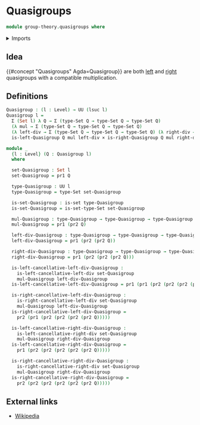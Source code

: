 # Quasigroups

```agda
module group-theory.quasigroups where
```

<details><summary>Imports</summary>

```agda
open import foundation.cartesian-product-types
open import foundation.dependent-pair-types
open import foundation.identity-types
open import foundation.propositions
open import foundation.sets
open import foundation.universe-levels

open import group-theory.left-quasigroups
open import group-theory.right-quasigroups
```

</details>

## Idea

{{#concept "Quasigroups" Agda=Quasigroup}} are both
[left](group-theory.left-quasigroups.md) and
[right](group-theory.right-quasigroups.md) quasigroups with a compatible
multiplication.

## Definitions

```agda
Quasigroup : (l : Level) → UU (lsuc l)
Quasigroup l =
  Σ (Set l) λ Q → Σ (type-Set Q → type-Set Q → type-Set Q)
  (λ mul → Σ (type-Set Q → type-Set Q → type-Set Q)
  (λ left-div → Σ (type-Set Q → type-Set Q → type-Set Q) (λ right-div →
  is-left-Quasigroup Q mul left-div × is-right-Quasigroup Q mul right-div)))

module _
  {l : Level} (Q : Quasigroup l)
  where

  set-Quasigroup : Set l
  set-Quasigroup = pr1 Q

  type-Quasigroup : UU l
  type-Quasigroup = type-Set set-Quasigroup

  is-set-Quasigroup : is-set type-Quasigroup
  is-set-Quasigroup = is-set-type-Set set-Quasigroup

  mul-Quasigroup : type-Quasigroup → type-Quasigroup → type-Quasigroup
  mul-Quasigroup = pr1 (pr2 Q)

  left-div-Quasigroup : type-Quasigroup → type-Quasigroup → type-Quasigroup
  left-div-Quasigroup = pr1 (pr2 (pr2 Q))

  right-div-Quasigroup : type-Quasigroup → type-Quasigroup → type-Quasigroup
  right-div-Quasigroup = pr1 (pr2 (pr2 (pr2 Q)))

  is-left-cancellative-left-div-Quasigroup :
    is-left-cancellative-left-div set-Quasigroup
    mul-Quasigroup left-div-Quasigroup
  is-left-cancellative-left-div-Quasigroup = pr1 (pr1 (pr2 (pr2 (pr2 (pr2 Q)))))

  is-right-cancellative-left-div-Quasigroup :
    is-right-cancellative-left-div set-Quasigroup
    mul-Quasigroup left-div-Quasigroup
  is-right-cancellative-left-div-Quasigroup =
    pr2 (pr1 (pr2 (pr2 (pr2 (pr2 Q)))))

  is-left-cancellative-right-div-Quasigroup :
    is-left-cancellative-right-div set-Quasigroup
    mul-Quasigroup right-div-Quasigroup
  is-left-cancellative-right-div-Quasigroup =
    pr1 (pr2 (pr2 (pr2 (pr2 (pr2 Q)))))

  is-right-cancellative-right-div-Quasigroup :
    is-right-cancellative-right-div set-Quasigroup
    mul-Quasigroup right-div-Quasigroup
  is-right-cancellative-right-div-Quasigroup =
    pr2 (pr2 (pr2 (pr2 (pr2 (pr2 Q)))))
```

## External links

- [Wikipedia](https://en.m.wikipedia.org/w/index.php?title=Quasigroup&oldid=1268215307)
